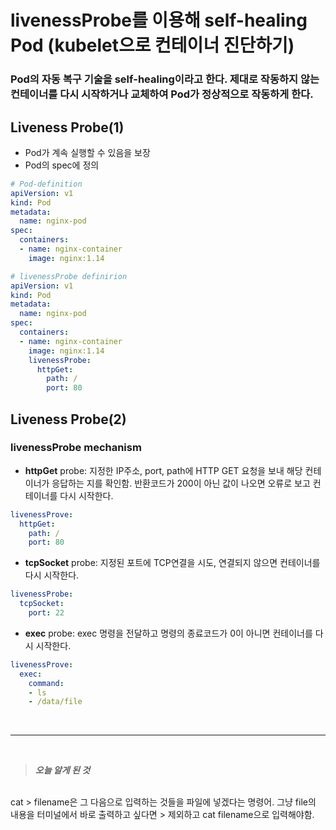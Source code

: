 # livenessProbe를 이용해 self-healing Pod (kubelet으로 컨테이너 진단하기)
### Pod의 자동 복구 기술을 self-healing이라고 한다. 제대로 작동하지 않는 컨테이너를 다시 시작하거나 교체하여 Pod가 정상적으로 작동하게 한다. 

## Liveness Probe(1)
- Pod가 계속 실행할 수 있음을 보장
- Pod의 spec에 정의
```yaml
# Pod-definition
apiVersion: v1
kind: Pod
metadata:
  name: nginx-pod
spec:
  containers:
  - name: nginx-container
    image: nginx:1.14
```

```yaml
# livenessProbe definirion
apiVersion: v1
kind: Pod
metadata:
  name: nginx-pod
spec:
  containers:
  - name: nginx-container
    image: nginx:1.14
    livenessProbe:
      httpGet:
        path: /
        port: 80
```

## Liveness Probe(2)
### livenessProbe mechanism
- **httpGet** probe: 지정한 IP주소, port, path에 HTTP GET 요청을 보내 해당 컨테이너가 응답하는 지를 확인함. 반환코드가 200이 아닌 값이 나오면 오류로 보고 컨테이너를 다시 시작한다.
```yaml
livenessProve:
  httpGet:
    path: /
    port: 80
```

- **tcpSocket** probe: 지정된 포트에 TCP연결을 시도, 연결되지 않으면 컨테이너를 다시 시작한다. 
```yaml
livenessProbe:
  tcpSocket:
    port: 22
```

- **exec** probe: exec 명령을 전달하고 명령의 종료코드가 0이 아니면 컨테이너를 다시 시작한다.
```yaml
livenessProve:
  exec:
    command:
    - ls
    - /data/file
```
<br>
<hr>
<br>

> ***오늘 알게 된 것***
<br>
cat > filename은 그 다음으로 입력하는 것들을 파일에 넣겠다는 명령어. 그냥 file의 내용을 터미널에서 바로 출력하고 싶다면 > 제외하고 cat filename으로 입력해야함.
